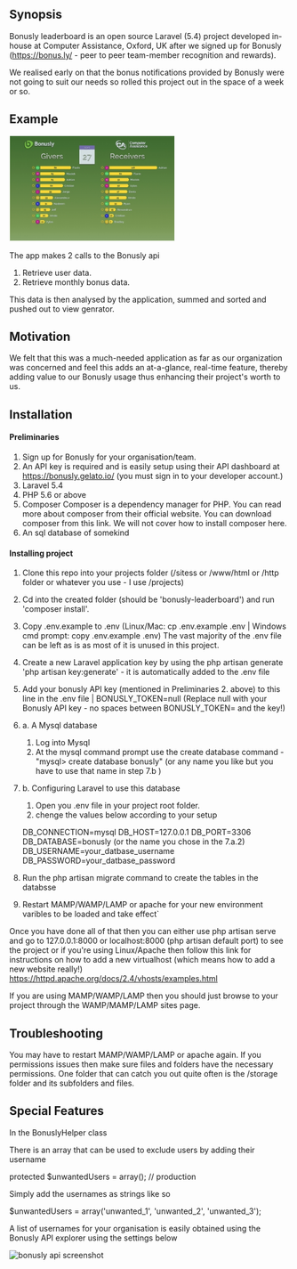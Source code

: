 ## Synopsis

Bonusly leaderboard is an open source Laravel (5.4) project developed in-house at Computer Assistance, Oxford, UK after we signed up for Bonusly (https://bonus.ly/ - peer to peer team-member recognition and rewards).

We realised early on that the bonus notifications provided by Bonusly were not going to suit our needs so rolled this project out in the space of a week or so.

## Example
<img src="https://github.com/computer-assistance/bonusly-leaderboard/blob/master/bonusly-thumb-300x190.png" style="text-align:center;">

The app makes 2 calls to the Bonusly api
 1. Retrieve user data.
 2. Retrieve monthly bonus data.

This data is then analysed by the application, summed and sorted and pushed out to view genrator.

## Motivation

We felt that this was a much-needed application as far as our organization was concerned and feel this adds an at-a-glance, real-time feature, thereby adding value to our Bonusly usage thus enhancing their project's worth to us.

## Installation

#### Preliminaries

 1. Sign up for Bonusly for your organisation/team.
 2. An API key is required and is easily setup using their API dashboard at https://bonusly.gelato.io/ (you must sign in to your developer account.)
 3. Laravel 5.4
 4. PHP 5.6 or above
 5. Composer
      Composer is a dependency manager for PHP. You can read more about composer from their official website. You can download composer from this link. We will not cover how to install composer here.
 6. An sql database of somekind

#### Installing project

 1. Clone this repo into your projects folder (/sitess or /www/html or /http folder or whatever you use - I use /projects)
 2. Cd into the created folder (should be 'bonusly-leaderboard') and run 'composer install'.
 4. Copy .env.example to .env (Linux/Mac: cp .env.example .env | Windows cmd prompt: copy .env.example .env)
    The vast majority of the .env file can be left as is as most of it is unused in this project.
 5. Create a new Laravel application key by using the php artisan generate 'php artisan key:generate' - it is automatically added to the .env file
 6. Add your bonusly API key (mentioned in Preliminaries 2. above) to this line in the .env file | BONUSLY_TOKEN=null
      (Replace null with your Bonusly API key - no spaces between BONUSLY_TOKEN= and the key!)
 7. a. A Mysql database
      1. Log into Mysql
      2. At the mysql command prompt use the create database command - "mysql> create database bonusly" (or any name you like but you have to use that name in step 7.b )
 7. b. Configuring Laravel to use this database
      1. Open you .env file in your project root folder.
      2. chenge the values below according to your setup

      DB_CONNECTION=mysql
      DB_HOST=127.0.0.1
      DB_PORT=3306
      DB_DATABASE=bonusly (or the name you chose in the 7.a.2)
      DB_USERNAME=your_datbase_username
      DB_PASSWORD=your_datbase_password
  8. Run the php artisan migrate command to create the tables in the databsse
  9. Restart MAMP/WAMP/LAMP or apache for your new environment varibles to be loaded and take effect`

Once you have done all of that then you can either use php artisan serve and go to 127.0.0.1:8000 or localhost:8000 (php artisan default port) to see the project or if you're using Linux/Apache then follow this link for instructions on how to add a new virtualhost (which means how to add a new website really!)
https://httpd.apache.org/docs/2.4/vhosts/examples.html

If you are using MAMP/WAMP/LAMP then you should just browse to your project through the WAMP/MAMP/LAMP sites page.

## Troubleshooting

You may have to restart MAMP/WAMP/LAMP or apache again.
If you permissions issues then make sure files and folders have the necessary permissions. One folder that can catch you out quite often is the /storage folder and its subfolders and files.

## Special Features

In the BonuslyHelper class

There is an array that can be used to exclude users by adding their username

protected $unwantedUsers = array(); // production

Simply add the usernames as strings like so

$unwantedUsers = array('unwanted_1', 'unwanted_2', 'unwanted_3');

A list of usernames for your organisation is easily obtained using the Bonusly API explorer using the settings below

![bonusly api screenshot](http://url/to/img.png)

